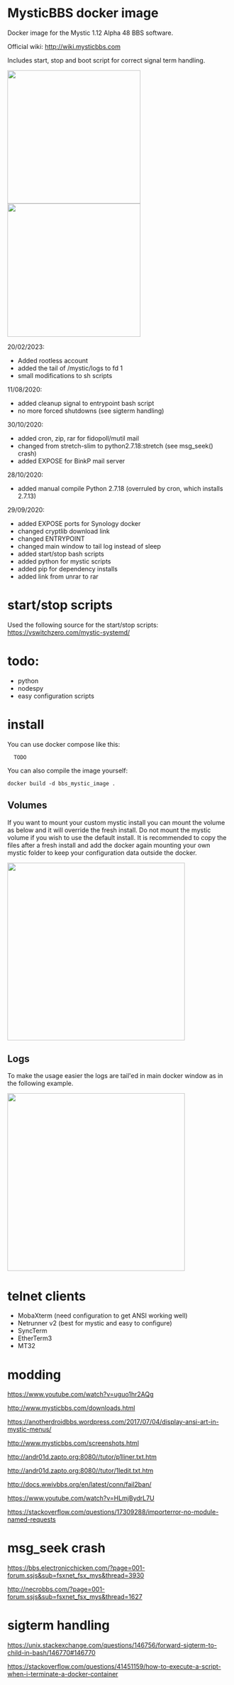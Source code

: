 # MysticBBS docker image

Docker image for the Mystic 1.12 Alpha 48 BBS software.

Official wiki: http://wiki.mysticbbs.com

Includes start, stop and boot script for correct signal term handling.

<img src="https://raw.githubusercontent.com/opicron/mysticbbs/master/main.PNG" width="300"> <img src="https://raw.githubusercontent.com/opicron/mysticbbs/master/login.PNG" width="300">

20/02/2023:
- Added rootless account
- added the tail of /mystic/logs to fd 1
- small modifications to sh scripts

11/08/2020:
- added cleanup signal to entrypoint bash script
- no more forced shutdowns (see sigterm handling)

30/10/2020:
- added cron, zip, rar for fidopoll/mutil mail
- changed from stretch-slim to python2.7.18:stretch (see msg_seek() crash)
- added EXPOSE for BinkP mail server

28/10/2020:
- added manual compile Python 2.7.18 (overruled by cron, which installs 2.7.13)

29/09/2020:
- added EXPOSE ports for Synology docker
- changed cryptlib download link
- changed ENTRYPOINT
- changed main window to tail log instead of sleep
- added start/stop bash scripts
- added python for mystic scripts
- added pip for dependency installs
- added link from unrar to rar

# start/stop scripts

Used the following source for the start/stop scripts:
https://vswitchzero.com/mystic-systemd/

# todo:
- python
- nodespy
- easy configuration scripts

# install
You can use docker compose like this:
```
  TODO
```

You can also compile the image yourself:
```
docker build -d bbs_mystic_image .
```

## Volumes

If you want to mount your custom mystic install you can mount the volume as below and it will override the fresh install. Do not mount the mystic volume if you wish to use the default install. It is recommended to copy the files after a fresh install and add the docker again mounting your own mystic folder to keep your configuration data outside the docker.

<img src="https://raw.githubusercontent.com/opicron/mysticbbs/master/volumes_crop.png" width="400">

## Logs

To make the usage easier the logs are tail'ed in main docker window as in the following example. 

<img src="https://raw.githubusercontent.com/opicron/mysticbbs/master/logs.png" width="400">


# telnet clients

- MobaXterm (need configuration to get ANSI working well)
- Netrunner v2 (best for mystic and easy to configure)
- SyncTerm
- EtherTerm3
- MT32

# modding

https://www.youtube.com/watch?v=uguo1hr2AQg

http://www.mysticbbs.com/downloads.html

https://anotherdroidbbs.wordpress.com/2017/07/04/display-ansi-art-in-mystic-menus/

http://www.mysticbbs.com/screenshots.html 

http://andr01d.zapto.org:8080//tutor/p1liner.txt.htm

http://andr01d.zapto.org:8080//tutor/1ledit.txt.htm

http://docs.wwivbbs.org/en/latest/conn/fail2ban/

https://www.youtube.com/watch?v=HLmjBydrL7U

https://stackoverflow.com/questions/17309288/importerror-no-module-named-requests

# msg_seek crash

https://bbs.electronicchicken.com/?page=001-forum.ssjs&sub=fsxnet_fsx_mys&thread=3930

http://necrobbs.com/?page=001-forum.ssjs&sub=fsxnet_fsx_mys&thread=1627

# sigterm handling

https://unix.stackexchange.com/questions/146756/forward-sigterm-to-child-in-bash/146770#146770

https://stackoverflow.com/questions/41451159/how-to-execute-a-script-when-i-terminate-a-docker-container

